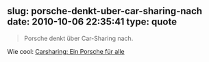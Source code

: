 slug: porsche-denkt-uber-car-sharing-nach
date: 2010-10-06 22:35:41
type: quote
---

> Porsche denkt über Car-Sharing nach.

Wie cool: [Carsharing: Ein Porsche für alle](http://www.faz.net/s/RubD16E1F55D21144C4AE3F9DDF52B6E1D9/Doc~E76063B230A0142F8A6A4F304AF28853A~ATpl~Ecommon~Scontent.html)
